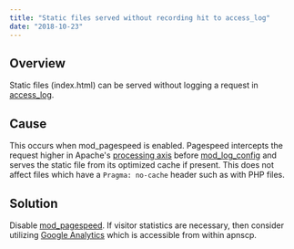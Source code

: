 ```yaml
---
title: "Static files served without recording hit to access_log"
date: "2018-10-23"
---
```


## Overview

Static files (index.html) can be served without logging a request in [access\_log](https://kb.apnscp.com/web-content/accessing-page-views-and-error-messages/).

## Cause

This occurs when mod\_pagespeed is enabled. Pagespeed intercepts the request higher in Apache's [processing axis](http://www.apachetutor.org/dev/request#Request%20Processing%20Phases) before [mod\_log\_config](http://httpd.apache.org/docs/current/mod/mod_log_config.html) and serves the static file from its optimized cache if present. This does not affect files which have a `Pragma: no-cache` header such as with PHP files.

## Solution

Disable [mod\_pagespeed](https://kb.apnscp.com/web-content/disabling-pagespeed). If visitor statistics are necessary, then consider utilizing [Google Analytics](https://kb.apnscp.com/control-panel/linking-google-analytics/) which is accessible from within apnscp.
